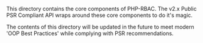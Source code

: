 This directory contains the core components of PHP-RBAC. The v2.x Public PSR Compliant API wraps around these core components to do it's magic.

The contents of this directory will be updated in the future to meet modern 'OOP Best Practices' while complying with PSR recommendations.
